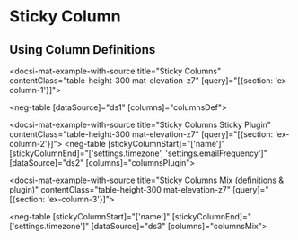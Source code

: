# Sticky Column

## Using Column Definitions

<docsi-mat-example-with-source title="Sticky Columns" contentClass="table-height-300 mat-elevation-z7" [query]="[{section: 'ex-column-1'}]">
  <!--@pebula-example:ex-column-1-->
  <neg-table [dataSource]="ds1" [columns]="columnsDef"></neg-table>
  <!--@pebula-example:ex-column-1-->
</docsi-mat-example-with-source>

<docsi-mat-example-with-source title="Sticky Columns Sticky Plugin" contentClass="table-height-300 mat-elevation-z7" [query]="[{section: 'ex-column-2'}]">
    <!--@pebula-example:ex-column-2-->
  <neg-table [stickyColumnStart]="['name']" [stickyColumnEnd]="['settings.timezone', 'settings.emailFrequency']"
            [dataSource]="ds2"
            [columns]="columnsPlugin">
  </neg-table>
  <!--@pebula-example:ex-column-2-->
</docsi-mat-example-with-source>

<docsi-mat-example-with-source title="Sticky Columns Mix (definitions & plugin)" contentClass="table-height-300 mat-elevation-z7" [query]="[{section: 'ex-column-3'}]">
  <!--@pebula-example:ex-column-3-->
  <neg-table [stickyColumnStart]="['name']" [stickyColumnEnd]="['settings.timezone']"
            [dataSource]="ds3"
            [columns]="columnsMix">
  </neg-table>
  <!--@pebula-example:ex-column-3-->
</docsi-mat-example-with-source>
